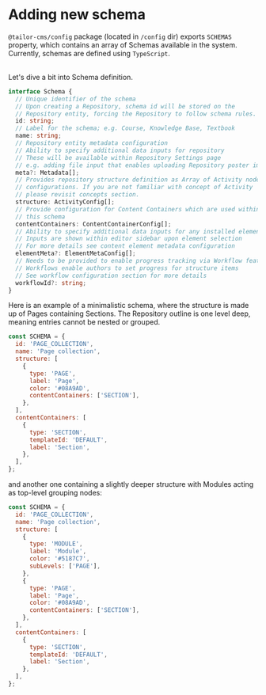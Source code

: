# Adding new schema

`@tailor-cms/config` package (located in `/config` dir) exports `SCHEMAS`
property, which contains an array of Schemas available in the system.
Currently, schemas are defined using `TypeScript`.

\
Let's dive a bit into Schema definition.

```ts
interface Schema {
  // Unique identifier of the schema
  // Upon creating a Repository, schema id will be stored on the
  // Repository entity, forcing the Repository to follow schema rules.
  id: string;
  // Label for the schema; e.g. Course, Knowledge Base, Textbook
  name: string;
  // Repository entity metadata configuration
  // Ability to specify additional data inputs for repository
  // These will be available within Repository Settings page
  // e.g. adding file input that enables uploading Repository poster img
  meta?: Metadata[];
  // Provides repository structure definition as Array of Activity node
  // configurations. If you are not familiar with concept of Activity
  // please revisit concepts section.
  structure: ActivityConfig[];
  // Provide configuration for Content Containers which are used within
  // this schema
  contentContainers: ContentContainerConfig[];
  // Ability to specify additional data inputs for any installed element
  // Inputs are shown within editor sidebar upon element selection
  // For more details see content element metadata configuration
  elementMeta?: ElementMetaConfig[];
  // Needs to be provided to enable progress tracking via Workflow feature
  // Workflows enable authors to set progress for structure items
  // See workflow configuration section for more details
  workflowId?: string;
}
```

Here is an example of a minimalistic schema, where the structure is made up of
Pages containing Sections. The Repository outline is one level deep, meaning
entries cannot be nested or grouped.

```js
const SCHEMA = {
  id: 'PAGE_COLLECTION',
  name: 'Page collection',
  structure: [
    {
      type: 'PAGE',
      label: 'Page',
      color: '#08A9AD',
      contentContainers: ['SECTION'],
    },
  ],
  contentContainers: [
    {
      type: 'SECTION',
      templateId: 'DEFAULT',
      label: 'Section',
    },
  ],
};
```

and another one containing a slightly deeper structure with Modules acting
as top-level grouping nodes:

```js
const SCHEMA = {
  id: 'PAGE_COLLECTION',
  name: 'Page collection',
  structure: [
    {
      type: 'MODULE',
      label: 'Module',
      color: '#5187C7',
      subLevels: ['PAGE'],
    },
    {
      type: 'PAGE',
      label: 'Page',
      color: '#08A9AD',
      contentContainers: ['SECTION'],
    },
  ],
  contentContainers: [
    {
      type: 'SECTION',
      templateId: 'DEFAULT',
      label: 'Section',
    },
  ],
};
```

